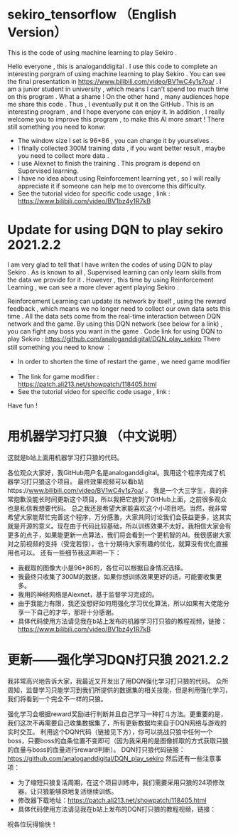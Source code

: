 # sekiro_tensorflow （English Version）
This is the code of using machine learning to play Sekiro . 

Hello everyone , this is analoganddigital . I use this code to complete an interesting porgram of using machine learning to play Sekiro . 
You can see the final presentation in https://www.bilibili.com/video/BV1wC4y1s7oa/ .
I am a junior student in university , which means I can't spend too much time on this program . What a shame ! On the other hand , many audiences hope me share this code . Thus , I eventually put it on the GitHub . 
This is an interesting program , and I hope everyone can enjoy it. In addition , I really welcome you to improve this program , to make this AI more smart !
There still something you need to konw:
* The window size I set is 96*86 , you can change it by yourselves .
* I finally collected 300M training data , if you want better result , maybe you need to collect more data .
* I use Alexnet to finish the training . This program is depend on Supervised learning.
* I have no idea about using Reinforcement learning yet , so I will really appreciate it if someone can help me to overcome this difficulty.
* See the tutorial video for specific code usage , link : https://www.bilibili.com/video/BV1bz4y1R7kB


# Update for using DQN to play sekiro      2021.2.2
I am very glad to tell that I have writen the codes of using DQN to play Sekiro .
As is known to all , Supervised learning can only learn skills from the data we provide for it . However , this time by using Reinforcement Learning , we can see a more clever agent playing Sekiro .

Reinforcement Learning can update its network by itself , using the reward feedback , which means we no longer need to collect our own data sets this time . All the data sets come from the real-time interaction between DQN network and the game.
By using this DQN network (see below for a link) , you can fight any boss you want in the game .
Code link for using DQN to play Sekiro : https://github.com/analoganddigital/DQN_play_sekiro
There still something you need to know ：
* In order to shorten the time of restart the game , we need game modifier .
* The link for game modifier : https://patch.ali213.net/showpatch/118405.html
* See the tutorial video for specific code usage , link : 

Have fun !

# 用机器学习打只狼 （中文说明）
这就是b站上面用机器学习打只狼的代码。

各位观众大家好，我GitHub用户名是analoganddigital。我用这个程序完成了机器学习打只狼这个项目。
最终效果视频可以看b站https://www.bilibili.com/video/BV1wC4y1s7oa/ 。
我是一个大三学生，真的非常抱歉没能长时间更新这个项目，所以我把它放到了GitHub上面，之前很多观众也是私信我想要代码。
总之我还是希望大家能喜欢这个小项目吧。当然，我非常希望大家能帮忙完善这个程序，万分感激，大家共同讨论我们会获益更多，这其实就是开源的意义。现在由于代码比较基础，所以训练效果不太好。我相信大家会有更多的点子，如果能更新一点算法，我们将会看到一个更机智的AI。我很感谢大家对之前视频的支持（受宠若惊），也十分期待大家有趣的优化，就算没有优化直接用也可以。
还有一些细节我这声明一下：
* 我截取的图像大小是96*86的，各位可以根据自身情况选择。
* 我最终只收集了300M的数据，如果你想训练效果更好的话，可能要收集更多。
* 我用的神经网络是Alexnet，基于监督学习完成的。
* 由于我能力有限，我还没想好如何用强化学习优化算法，所以如果有大佬能分享一下自己的才华，那将十分感谢。
* 具体代码使用方法请见我在b站上发布的机器学习打只狼的教程视频，链接： https://www.bilibili.com/video/BV1bz4y1R7kB

# 更新——强化学习DQN打只狼     2021.2.2
我非常高兴地告诉大家，我最近又开发出了用DQN强化学习打只狼的代码。
众所周知，监督学习只能学习到我们所提供的数据集的相关技能，但是利用强化学习，我们将看到一个完全不一样的只狼。

强化学习会根据reward奖励进行判断并且自己学习一种打斗方法。更重要的是，我们这次不再需要自己收集数据集了，所有更新数据均来自于DQN网络与游戏的实时交互。
利用这个DQN代码（链接见下方），你可以挑战只狼中任何一个boss，只要boss的血条位置不变即可（因为我采用的是图像抓取的方式获取只狼的血量与boss的血量进行reward判断）。
DQN打只狼代码链接：https://github.com/analoganddigital/DQN_play_sekiro
然后还有一些注意事项：
* 为了缩短只狼复活周期，在这个项目训练中，我们需要采用只狼的24项修改器，让只狼能够原地复活继续训练。
* 修改器下载地址：https://patch.ali213.net/showpatch/118405.html
* 具体代码使用方法请见我在b站上发布的DQN打只狼的教程视频，链接：

祝各位玩得愉快！
